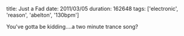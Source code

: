 title: Just a Fad
date: 2011/03/05
duration: 162648
tags: ['electronic', 'reason', 'abelton', '130bpm']

You've gotta be kidding....a two minute trance song?
